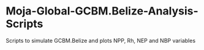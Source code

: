 # Moja-Global-GCBM.Belize-Analysis-Scripts
Scripts to simulate GCBM.Belize and plots NPP, Rh, NEP and NBP variables
